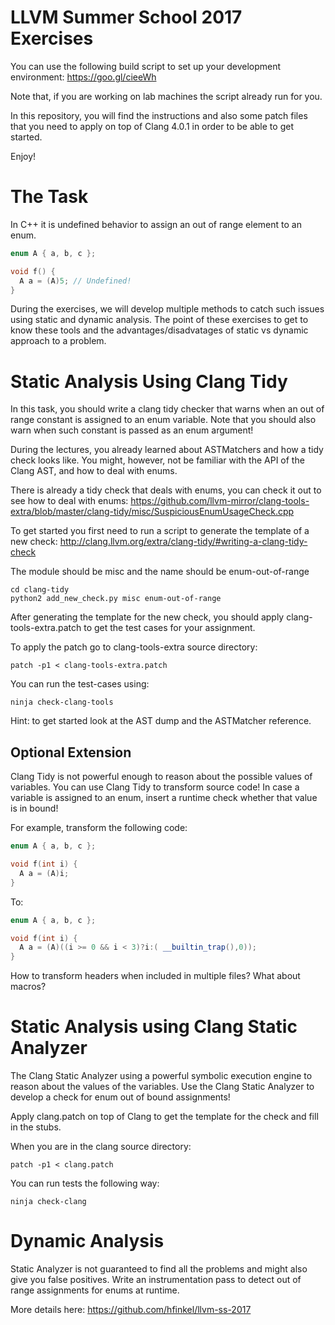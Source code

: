 # LLVM Summer School 2017 Exercises

You can use the following build script to set up your development
environment: https://goo.gl/cieeWh

Note that, if you are working on lab machines the script already run
for you. 

In this repository, you will find the instructions and also some 
patch files that you need to apply on top of Clang 4.0.1 in order
to be able to get started. 

Enjoy! 

# The Task

In C++ it is undefined behavior to assign an out of range element to
an enum. 

```c++
enum A { a, b, c };

void f() {
  A a = (A)5; // Undefined!
}

```

During the exercises, we will develop multiple methods to catch such
issues using static and dynamic analysis. The point of these
exercises to get to know these tools and the advantages/disadvatages of
static vs dynamic approach to a problem. 

# Static Analysis Using Clang Tidy

In this task, you should write a clang tidy checker that warns when an out
of range constant is assigned to an enum variable.
Note that you should also warn when such constant is passed as an enum 
argument!

During the lectures, you already learned about ASTMatchers and how a tidy
check looks like. You might, however, not be familiar with the API of
the Clang AST, and how to deal with enums.

There is already a tidy check that deals with enums, you can check it out to
see how to deal with enums:
https://github.com/llvm-mirror/clang-tools-extra/blob/master/clang-tidy/misc/SuspiciousEnumUsageCheck.cpp

To get started you first need to run a script to generate the template of
a new check:
http://clang.llvm.org/extra/clang-tidy/#writing-a-clang-tidy-check

The module should be misc and the name should be enum-out-of-range
```
cd clang-tidy
python2 add_new_check.py misc enum-out-of-range
```

After generating the template for the new check, you should apply 
clang-tools-extra.patch to get the test cases for your assignment. 

To apply the patch go to clang-tools-extra source directory:

```
patch -p1 < clang-tools-extra.patch
```

You can run the test-cases using:

```
ninja check-clang-tools
```
Hint: to get started look at the AST dump and the ASTMatcher reference. 


## Optional Extension

Clang Tidy is not powerful enough to reason about the possible values of
variables. You can use Clang Tidy to transform source code! 
In case a variable is assigned to an enum, insert a runtime check whether
that value is in bound! 

For example, transform the following code:

```c++
enum A { a, b, c };

void f(int i) {
  A a = (A)i; 
}
```

To:

```c++
enum A { a, b, c };

void f(int i) {
  A a = (A)((i >= 0 && i < 3)?i:( __builtin_trap(),0)); 
}
```

How to transform headers when included in multiple files? What about macros?

# Static Analysis using Clang Static Analyzer

The Clang Static Analyzer using a powerful symbolic execution engine to
reason about the values of the variables. Use the Clang Static Analyzer to
develop a check for enum out of bound assignments!

Apply clang.patch on top of Clang to get the template for the check and fill
in the stubs.

When you are in the clang source directory:

```
patch -p1 < clang.patch
```

You can run tests the following way:
```
ninja check-clang
```

# Dynamic Analysis

Static Analyzer is not guaranteed to find all the problems and might also
give you false positives. Write an instrumentation pass to detect out of
range assignments for enums at runtime.

More details here: https://github.com/hfinkel/llvm-ss-2017
